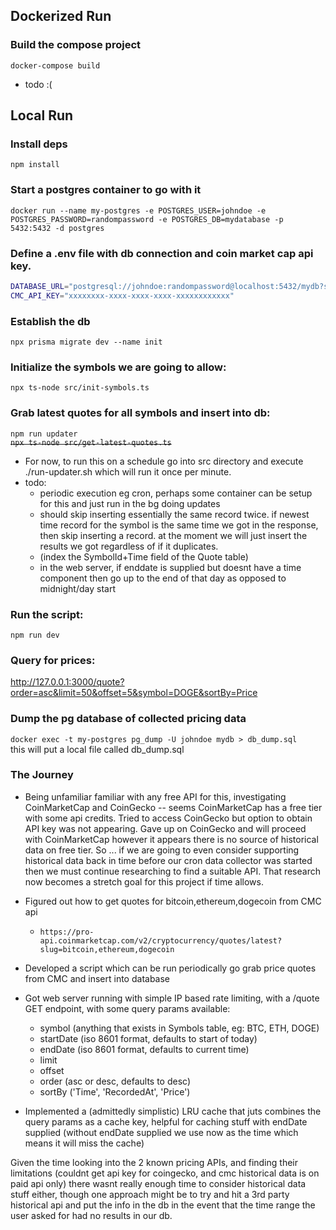 ## Dockerized Run

### Build the compose project
`docker-compose build`

- todo :( 

## Local Run

### Install deps
`npm install`

### Start a postgres container to go with it

`docker run --name my-postgres -e POSTGRES_USER=johndoe -e POSTGRES_PASSWORD=randompassword -e POSTGRES_DB=mydatabase -p 5432:5432 -d postgres`

### Define a .env file with db connection and coin market cap api key.
```bash
DATABASE_URL="postgresql://johndoe:randompassword@localhost:5432/mydb?schema=public"
CMC_API_KEY="xxxxxxxx-xxxx-xxxx-xxxx-xxxxxxxxxxxx"
```

### Establish the db
`npx prisma migrate dev --name init`

### Initialize the symbols we are going to allow:
`npx ts-node src/init-symbols.ts`

### Grab latest quotes for all symbols and insert into db:
`npm run updater`  
~~`npx ts-node src/get-latest-quotes.ts`~~
- For now, to run this on a schedule go into src directory and execute  ./run-updater.sh which will run it once per minute.
- todo:
  - periodic execution eg cron, perhaps some container can be setup for this and just run in the bg doing updates
  - should skip inserting essentially the same record twice. if newest time record for the symbol is the same time we got in the response, then skip inserting a record. at the moment we will just insert the results we got regardless of if it duplicates. 
  - (index the SymbolId+Time field of the Quote table)
  - in the web server, if enddate is supplied but doesnt have a time component then go up to the end of that day as opposed to midnight/day start

### Run the script:
`npm run dev`

### Query for prices:
http://127.0.0.1:3000/quote?order=asc&limit=50&offset=5&symbol=DOGE&sortBy=Price

### Dump the pg database of collected pricing data
`docker exec -t my-postgres pg_dump -U johndoe mydb > db_dump.sql`  
this will put a local file called db_dump.sql

### The Journey
- Being unfamiliar familiar with any free API for this, investigating CoinMarketCap and CoinGecko -- seems CoinMarketCap has a free tier with some api credits. Tried to access CoinGecko but option to obtain API key was not appearing. Gave up on CoinGecko and will proceed with CoinMarketCap however it appears there is no source of historical data on free tier. So ... if we are going to even consider supporting historical data back in time before our cron data collector was started then we must continue researching to find a suitable API. That research now becomes a stretch goal for this project if time allows.

- Figured out how to get quotes for bitcoin,ethereum,dogecoin from CMC api
  - `https://pro-api.coinmarketcap.com/v2/cryptocurrency/quotes/latest?slug=bitcoin,ethereum,dogecoin`

- Developed a script which can be run periodically go grab price quotes from CMC and insert into database

- Got web server running with simple IP based rate limiting, with a /quote GET endpoint, with some query params available:
  - symbol (anything that exists in Symbols table, eg: BTC, ETH, DOGE)
  - startDate (iso 8601 format, defaults to start of today)
  - endDate (iso 8601 format, defaults to current time)
  - limit
  - offset
  - order (asc or desc, defaults to desc)
  - sortBy ('Time', 'RecordedAt', 'Price')

- Implemented a (admittedly simplistic) LRU cache that juts combines the query params as a cache key, helpful for caching stuff with endDate supplied (without endDate supplied we use now as the time which means it will miss the cache)

Given the time looking into the 2 known pricing APIs, and finding their limitations (couldnt get api key for coingecko, and cmc historical data is on paid api only) there wasnt really enough time to consider historical data stuff either, though one approach might be to try and hit a 3rd party historical api and put the info in the db in the event that the time range the user asked for had no results in our db.